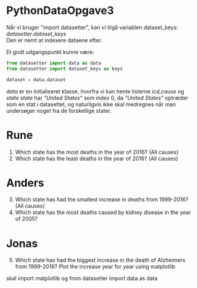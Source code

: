 # PythonDataOpgave3

Når vi bruger "import datasetter", kan vi tilgå variablen dataset_keys: *datasetter.dataset_keys*  
Den er nemt at indexere dataene efter.

Et godt udgangspunkt kunne være:  
```python
from datasetter import data as data
from datasetter import dataset_keys as keys

dataset = data.dataset
```

*data* er en initialiseret klasse, hvorfra vi kan hente listerne *icd*,*cause* og *state*
*state* har *"United States"* som index 0, da *"United States"* optræder som en stat i datasettet, og naturligvis ikke skal medregnes når man undersøger noget fra de forskellige stater. 

# Rune
1. Which state has the most deaths in the year of 2016? (All causes)
2. Which state has the least deaths in the year of 2016? (All causes)

# Anders

3. Which state has had the smallest increase in deaths from 1999-2016? (All causes)
4. Which state has the most deaths caused by kidney disease in the year of 2005?

# Jonas

5. Which state has had the biggest increase in the death of Alzheimers from 1999-2016? Plot the increase year for year using matplotlib

skal import matplotlib og from datasetter import data as data

